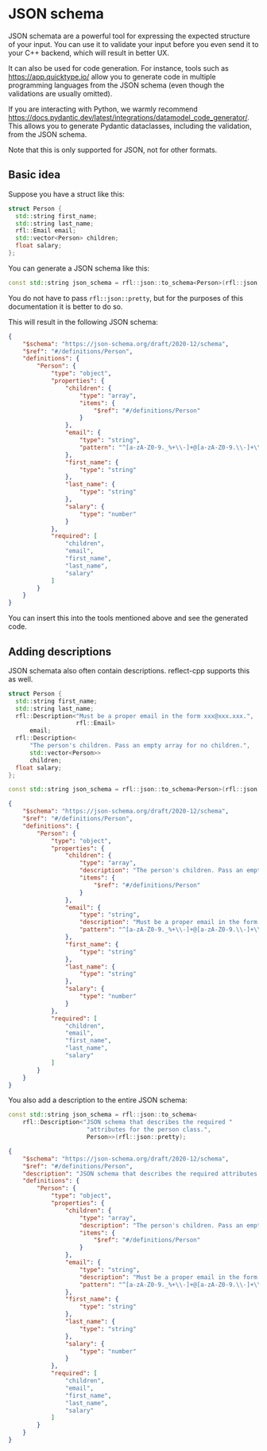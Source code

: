 # JSON schema

JSON schemata are a powerful tool for expressing the expected structure of your input. You can use it to validate your input before you even send it to your C++ backend, which will result in better UX.

It can also be used for code generation. For instance, tools such as https://app.quicktype.io/ allow you to generate code in multiple programming languages from the JSON schema (even though the validations are usually omitted). 

If you are interacting with Python, we warmly recommend https://docs.pydantic.dev/latest/integrations/datamodel_code_generator/. This allows you to generate Pydantic dataclasses, including the validation, from the JSON schema.

Note that this is only supported for JSON, not for other formats.

## Basic idea

Suppose you have a struct like this:

```cpp
struct Person {
  std::string first_name;
  std::string last_name;
  rfl::Email email;
  std::vector<Person> children;
  float salary;
};
```

You can generate a JSON schema like this:

```cpp
const std::string json_schema = rfl::json::to_schema<Person>(rfl::json::pretty);
```

You do not have to pass `rfl::json::pretty`, but for the purposes of this documentation it is better to do so.

This will result in the following JSON schema:

```json
{
    "$schema": "https://json-schema.org/draft/2020-12/schema",
    "$ref": "#/definitions/Person",
    "definitions": {
        "Person": {
            "type": "object",
            "properties": {
                "children": {
                    "type": "array",
                    "items": {
                        "$ref": "#/definitions/Person"
                    }
                },
                "email": {
                    "type": "string",
                    "pattern": "^[a-zA-Z0-9._%+\\-]+@[a-zA-Z0-9.\\-]+\\.[a-zA-Z]{2,}$"
                },
                "first_name": {
                    "type": "string"
                },
                "last_name": {
                    "type": "string"
                },
                "salary": {
                    "type": "number"
                }
            },
            "required": [
                "children",
                "email",
                "first_name",
                "last_name",
                "salary"
            ]
        }
    }
}
```

You can insert this into the tools mentioned above and see the generated code.

## Adding descriptions

JSON schemata also often contain descriptions. reflect-cpp supports this as well.

```cpp
struct Person {
  std::string first_name;
  std::string last_name;
  rfl::Description<"Must be a proper email in the form xxx@xxx.xxx.",
                   rfl::Email>
      email;
  rfl::Description<
      "The person's children. Pass an empty array for no children.",
      std::vector<Person>>
      children;
  float salary;
};
```

```cpp
const std::string json_schema = rfl::json::to_schema<Person>(rfl::json::pretty);
```

```json
{
    "$schema": "https://json-schema.org/draft/2020-12/schema",
    "$ref": "#/definitions/Person",
    "definitions": {
        "Person": {
            "type": "object",
            "properties": {
                "children": {
                    "type": "array",
                    "description": "The person's children. Pass an empty array for no children.",
                    "items": {
                        "$ref": "#/definitions/Person"
                    }
                },
                "email": {
                    "type": "string",
                    "description": "Must be a proper email in the form xxx@xxx.xxx.",
                    "pattern": "^[a-zA-Z0-9._%+\\-]+@[a-zA-Z0-9.\\-]+\\.[a-zA-Z]{2,}$"
                },
                "first_name": {
                    "type": "string"
                },
                "last_name": {
                    "type": "string"
                },
                "salary": {
                    "type": "number"
                }
            },
            "required": [
                "children",
                "email",
                "first_name",
                "last_name",
                "salary"
            ]
        }
    }
}
```

You also add a description to the entire JSON schema:

```cpp
const std::string json_schema = rfl::json::to_schema<
    rfl::Description<"JSON schema that describes the required "
                      "attributes for the person class.",
                      Person>>(rfl::json::pretty);
```

```json
{
    "$schema": "https://json-schema.org/draft/2020-12/schema",
    "$ref": "#/definitions/Person",
    "description": "JSON schema that describes the required attributes for the person class.",
    "definitions": {
        "Person": {
            "type": "object",
            "properties": {
                "children": {
                    "type": "array",
                    "description": "The person's children. Pass an empty array for no children.",
                    "items": {
                        "$ref": "#/definitions/Person"
                    }
                },
                "email": {
                    "type": "string",
                    "description": "Must be a proper email in the form xxx@xxx.xxx.",
                    "pattern": "^[a-zA-Z0-9._%+\\-]+@[a-zA-Z0-9.\\-]+\\.[a-zA-Z]{2,}$"
                },
                "first_name": {
                    "type": "string"
                },
                "last_name": {
                    "type": "string"
                },
                "salary": {
                    "type": "number"
                }
            },
            "required": [
                "children",
                "email",
                "first_name",
                "last_name",
                "salary"
            ]
        }
    }
}
```
